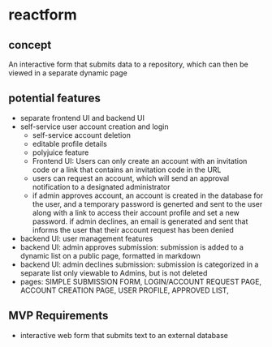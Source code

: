 # reactform 

## concept
An interactive form that submits data to a repository, which can then be viewed in a separate dynamic page

## potential features
 - separate frontend UI and backend UI
 - self-service user account creation and login
    - self-service account deletion
    - editable profile details
    - polyjuice feature
    - Frontend UI: Users can only create an account with an invitation code or a link that contains an invitation code in the URL
    - users can request an account, which will send an approval notification to a designated administrator
    - if admin approves account, an account is created in the database for the user, and a temporary password is generted and sent to the user along with a link to access their account profile and set a new password. if admin declines, an email is generated and sent that informs the user that their account request has been denied
 - backend UI: user management features
 - backend UI: admin approves submission: submission is added to a dynamic list on a public page, formatted in markdown
 - backend UI: admin declines submission: submission is categorized in a separate list only viewable to Admins, but is not deleted
 - pages: SIMPLE SUBMISSION FORM, LOGIN/ACCOUNT REQUEST PAGE, ACCOUNT CREATION PAGE, USER PROFILE, APPROVED LIST, 

## MVP Requirements
 - interactive web form that submits text to an external database

